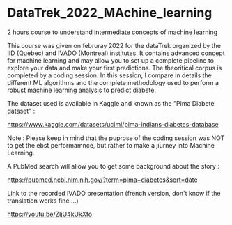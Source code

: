 # DataTrek_2022_MAchine_learning

2 hours course to understand intermediate concepts of machine learning

This course was given on februray 2022 for the dataTrek organized by the IID (Quebec) and IVADO (Montreal) institutes. 
It contains advanced concept for machine learning and may allow you to set up a complete pipeline to explore your data and make your first predictions. 
The theoritical corpus is completed by a coding session. In this session, I compare in details the different ML algorithms and the complete methodology used to perform a robust machine learning analysis to predict diabete. 

The dataset used is available in Kaggle and known as the "Pima Diabete dataset" :

  https://www.kaggle.com/datasets/uciml/pima-indians-diabetes-database
 
 Note : Please keep in mind that the puprose of the coding session was NOT to get the ebst performamnce, but rather to make a jiurney into Machine Learning. 

A PubMed search will allow you to get some background about the story : 

  https://pubmed.ncbi.nlm.nih.gov/?term=pima+diabetes&sort=date

Link to the recorded IVADO presentation (french version, don't know if the translation works fine ...)

  https://youtu.be/ZIjU4kUkXfo

